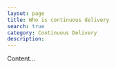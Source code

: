 ```yaml
---
layout: page
title: Who is continuous delivery
search: true
category: Continuous Delivery
description: 
---
```



Content...
